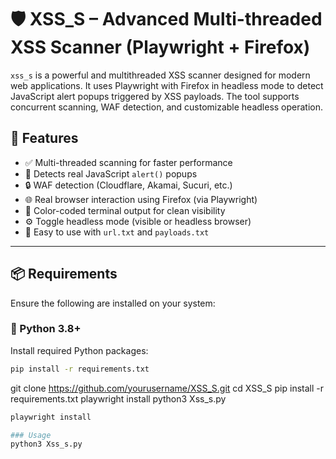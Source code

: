 # 🛡️ XSS_S – Advanced Multi-threaded XSS Scanner (Playwright + Firefox)

`xss_s` is a powerful and multithreaded XSS scanner designed for modern web applications. It uses Playwright with Firefox in headless mode to detect JavaScript alert popups triggered by XSS payloads. The tool supports concurrent scanning, WAF detection, and customizable headless operation.

## 🚀 Features

- ✅ Multi-threaded scanning for faster performance
- 🎯 Detects real JavaScript `alert()` popups
- 🔒 WAF detection (Cloudflare, Akamai, Sucuri, etc.)
- 🌐 Real browser interaction using Firefox (via Playwright)
- 🎨 Color-coded terminal output for clean visibility
- ⚙️ Toggle headless mode (visible or headless browser)
- 📁 Easy to use with `url.txt` and `payloads.txt`

---

## 📦 Requirements

Ensure the following are installed on your system:

### 🐍 Python 3.8+

Install required Python packages:

```bash
pip install -r requirements.txt
 ```
git clone https://github.com/yourusername/XSS_S.git
cd XSS_S
pip install -r requirements.txt
playwright install
python3 Xss_s.py

```bash
playwright install

### Usage
python3 Xss_s.py

